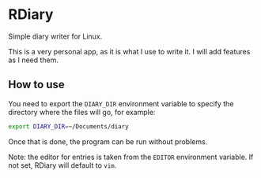 # RDiary

Simple diary writer for Linux.

This is a very personal app, as it is what I use to write it. I will add features as I need them.

## How to use

You need to export the `DIARY_DIR` environment variable to specify the directory where the files will go, for example:

```sh
export DIARY_DIR=~/Documents/diary
```

Once that is done, the program can be run without problems.

Note: the editor for entries is taken from the `EDITOR` environment variable.
If not set, RDiary will default to `vim`.
